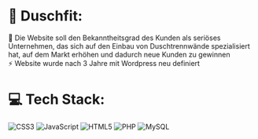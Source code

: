 # 💫 Duschfit:
🔭 Die Website soll den Bekanntheitsgrad des Kunden als seriöses Unternehmen, das sich auf den Einbau von Duschtrennwände spezialisiert hat, auf dem Markt erhöhen und dadurch neue Kunden zu gewinnen<br>⚡ Website wurde nach 3 Jahre mit Wordpress neu definiert


# 💻 Tech Stack:
![CSS3](https://img.shields.io/badge/css3-%231572B6.svg?style=for-the-badge&logo=css3&logoColor=white) ![JavaScript](https://img.shields.io/badge/javascript-%23323330.svg?style=for-the-badge&logo=javascript&logoColor=%23F7DF1E) ![HTML5](https://img.shields.io/badge/html5-%23E34F26.svg?style=for-the-badge&logo=html5&logoColor=white) ![PHP](https://img.shields.io/badge/php-%23777BB4.svg?style=for-the-badge&logo=php&logoColor=white) ![MySQL](https://img.shields.io/badge/mysql-%2300f.svg?style=for-the-badge&logo=mysql&logoColor=white)
